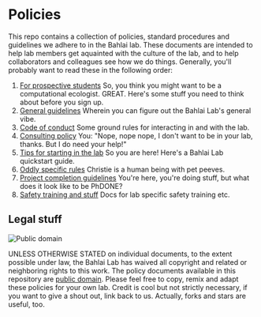 # Policies

This repo contains a collection of policies, standard procedures and guidelines we adhere to in the Bahlai lab. These documents are intended to help lab members get aquainted with the culture of the lab, and to help collaborators and colleagues see how we do things. Generally, you'll probably want to read these in the following order:

1. [For prospective students](https://github.com/BahlaiLab/Policies/blob/master/letter_to_prospective_student.md) So, you think you might want to be a computational ecologist. GREAT. Here's some stuff you need to think about before you sign up.
2. [General guidelines](https://github.com/BahlaiLab/Policies/blob/master/general_guidelines.md) Wherein you can figure out the Bahlai Lab's general vibe.
3. [Code of conduct](https://github.com/BahlaiLab/Policies/blob/master/Code_of_conduct.md) Some ground rules for interacting in and with the lab.
4. [Consulting policy](https://github.com/BahlaiLab/Policies/blob/master/Consulting.md) You: "Nope, nope nope, I don't want to be in your lab, thanks. But I do need your help!"
5. [Tips for starting in the lab](https://github.com/BahlaiLab/Policies/blob/master/tips_for_new_personnel.md) So you are here! Here's a Bahlai Lab quickstart guide.
6. [Oddly specific rules](https://github.com/BahlaiLab/Policies/blob/master/Oddly_specific_rules.md) Christie is a human being with pet peeves.
7. [Project completion guidelines](https://github.com/BahlaiLab/Policies/blob/master/Project_completion.md) You're here, you're doing stuff, but what does it look like to be PhDONE?
8. [Safety training and stuff](https://github.com/BahlaiLab/Policies/blob/master/Bahlai%20Lab_Lab%20Specific%20Training.pdf) Docs for lab specific safety training etc.

## Legal stuff

![Public domain](http://i.creativecommons.org/p/zero/1.0/88x31.png)

UNLESS OTHERWISE STATED on individual documents, to the extent possible under law, the Bahlai Lab has waived all copyright and related or neighboring rights to this work.
The policy documents available in this repository are [public domain](http://creativecommons.org/publicdomain/zero/1.0/). Please feel free to copy, remix and adapt these policies for your own lab. Credit is cool but not strictly necessary, if you want to give a shout out, link back to us. Actually, forks and stars are useful, too. 

